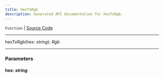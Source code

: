 ```yaml
---
title: hexToRgb
description: Generated API documentation for hexToRgb.
---
```


`Function` | [Source Code](https://github.com/mrCamelCode/jtjs/blob/ddfaeb1a2c9bf793372bb41076f65f452b124091/libs/view/lib/color.util.ts#L49)

---

hexToRgb(hex: _string_): _Rgb_

---

### Parameters

#### hex: _string_